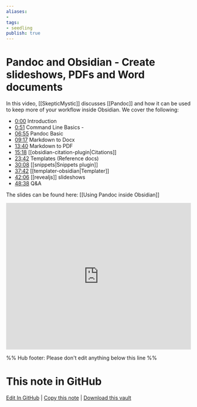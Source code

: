 ```yaml
---
aliases: 
- 
tags:
- seedling
publish: true
---
```


# Pandoc and Obsidian - Create slideshows, PDFs and Word documents

In this video, [[SkepticMystic]] discusses [[Pandoc]] and how it can be used to keep more of your workflow inside Obsidian. We cover the following:

- [0:00](https://youtube.com/watch?v=yYZiO6CVtj8&t=0s) Introduction
- [0:51](https://youtube.com/watch?v=yYZiO6CVtj8&t=51s) Command Line Basics -
- [06:55](https://youtube.com/watch?v=yYZiO6CVtj8&t=415s) Pandoc Basic
- [09:17](https://youtube.com/watch?v=yYZiO6CVtj8&t=557s) Markdown to Docx
- [13:40](https://youtube.com/watch?v=yYZiO6CVtj8&t=820s) Markdown to PDF
- [15:18](https://youtube.com/watch?v=yYZiO6CVtj8&t=918s) [[obsidian-citation-plugin|Citations]]
- [23:42](https://youtube.com/watch?v=yYZiO6CVtj8&t=1422s) Templates (Reference docs)
- [30:08](https://youtube.com/watch?v=yYZiO6CVtj8&t=1808s) [[snippets|Snippets plugin]]
- [37:42](https://youtube.com/watch?v=yYZiO6CVtj8&t=2262s) [[templater-obsidian|Templater]]
- [42:06](https://youtube.com/watch?v=yYZiO6CVtj8&t=2526s) [[revealjs]] slideshows
- [48:38](https://youtube.com/watch?v=yYZiO6CVtj8&t=2918s) Q&A

The slides can be found here: [[Using Pandoc inside Obsidian]]

<iframe width="100%" height="400px" src="https://www.youtube.com/embed/yYZiO6CVtj8" title="YouTube video player" frameborder="0" allow="accelerometer; autoplay; clipboard-write; encrypted-media; gyroscope; picture-in-picture" allowfullscreen></iframe>


%% Hub footer: Please don't edit anything below this line %%

# This note in GitHub

<span class="git-footer">[Edit In GitHub](https://github.dev/obsidian-community/obsidian-hub/blob/main/04%20-%20Guides%2C%20Workflows%2C%20%26%20Courses/Community%20Talks/YT%20-%20Pandoc%20and%20Obsidian%20-%20Create%20slideshows%2C%20PDFs%20and%20Word%20documents.md "git-hub-edit-note") | [Copy this note](https://raw.githubusercontent.com/obsidian-community/obsidian-hub/main/04%20-%20Guides%2C%20Workflows%2C%20%26%20Courses/Community%20Talks/YT%20-%20Pandoc%20and%20Obsidian%20-%20Create%20slideshows%2C%20PDFs%20and%20Word%20documents.md "git-hub-copy-note") | [Download this vault](https://github.com/obsidian-community/obsidian-hub/archive/refs/heads/main.zip "git-hub-download-vault") </span>